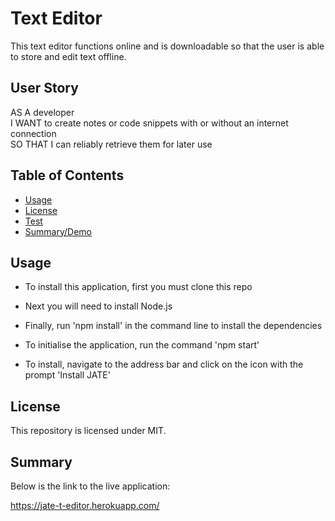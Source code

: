 # Text Editor

This text editor functions online and is downloadable so that the user is able to store and edit text offline.

## User Story

AS A developer<br>
I WANT to create notes or code snippets with or
without an internet connection<br>
SO THAT I can reliably retrieve them for later use

## Table of Contents

- [Usage](#Usage)
- [License](#License)
- [Test](#Test)
- [Summary/Demo](#Summary)


## Usage
- To install this application, first you must clone this repo<br>
- Next you will need to install Node.js<br>
- Finally, run 'npm install' in the command line to install the dependencies<br>
- To initialise the application, run the command 'npm start'<br>

- To install, navigate to the address bar and click on the icon with the prompt 'Install JATE'

## License
This repository is licensed under MIT.

## Summary
Below is the link to the live application:

https://jate-t-editor.herokuapp.com/
